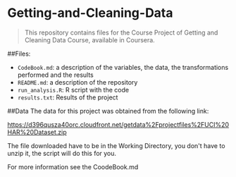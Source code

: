 # Getting-and-Cleaning-Data

>This repository contains files for the Course Project of Getting and Cleaning Data Course, available in Coursera.

##Files:

 - `CodeBook.md`: a description of the variables, the data, the transformations performed and the results
 - `README.md`: a description of the repository
 - `run_analysis.R`: R script with the code 
 - `results.txt`: Results of the project

##Data
The data for this project was obtained from the following link:

https://d396qusza40orc.cloudfront.net/getdata%2Fprojectfiles%2FUCI%20HAR%20Dataset.zip 

The file downloaded have to be in the Working Directory, you don't have to unzip it, the script will do this for you. 

For more information see the CoodeBook.md

  

 


